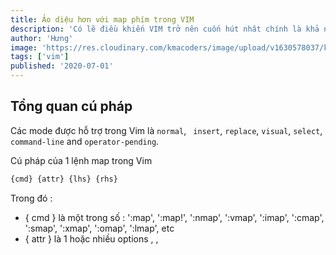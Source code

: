 ```yaml
---
title: Ảo diệu hơn với map phím trong VIM
description: 'Có lẽ điều khiến VIM trở nên cuốn hút nhât chính là khả năng lả lướt trên bàn phím của nó, khiến cho đôi tay của một developer không cần thiết phải rời ra khỏi keyboard. Từ đó luồng suy nghĩ cũng focus hơn bao giờ hết vì bây giờ bạn chỉ cần nghĩ, nghĩ và nghĩ mà thôi. Và tất nhiên để làm điều đó, chúng ta không thể bỏ qua Mapping trong VIM'
author: 'Hưng'
image: 'https://res.cloudinary.com/kmacoders/image/upload/v1630578037/kmacoders.github.io/static/images/blog/2021/07/01-vim_vk118v.webp'
tags: ['vim']
published: '2020-07-01'
---
```


## Tổng quan cú pháp
Các mode được hỗ trợ trong Vim là `normal`, ` insert`, `replace`, `visual`, `select`, `command-line` and `operator-pending`.

Cú pháp của 1 lệnh map trong Vim

```jsx
{cmd} {attr} {lhs} {rhs}
```

Trong đó : 

- { cmd } là một trong số : ':map', ':map!', ':nmap', ':vmap', ':imap',
       ':cmap', ':smap', ':xmap', ':omap', ':lmap', etc
- { attr } là 1 hoặc nhiều options <buffer>, <silent>, <expr> <script>, <unique> and <special>. Nhiều hơn một attribute có thể được chỉ định trong 1 câu lệnh mapping.
- { lhs } là phía bên trái, tức là 1 hoặc nhiều phím được bạn sử dụng cho phím gán mới của mình
- { rhs } là phía bên phải, tức là dãy phím tắt được thực thi khi nhấn phím được map

Ví dụ :

```js
map <F2> :echo 'Current time is ' . strftime('%c')<CR>
map! <F3> <C-R>=strftime('%c')<CR>
nnoremap <silent> <F2> :lchdir %:p:h<CR>:pwd<CR>
```

## 3 chế độ map

- n...map : map ở normal
- i...map: map ở insert
- v...map: map ở visual
- ...
- ...map: không phân biệt map ở mode nào

## Phím Leader và Silent map
```js
nnoremap <silent> <leader>b :FloatermToggle<CR>
```
`leader` là một phím đặc biệt trong VIM. Nó là phím đi kèm với rất rất nhiều các chức năng. Mặc định phím này chính là phím `/` trên bàn phím. Nhưng ta có thể gán lại cho nó nếu muốn. Như mình thì mình gán lại phím `leader` thành phím `space`
```js
let mapleader=" "
```
Còn `<silent>` tức là 'im lặng', thông thường khi ấn tổ hợp kia, 1 câu lệnh `:FloatermToggle` sẽ được in ở góc màn hình. Nếu ta không thích thì thêm `<silent>` vào, lúc này câu lệnh đó sẽ không được in nữa.
`<CR>` mình sẽ giải thích ở dưới.

## Map recusive ( ...map ) và no-recusive ( ...noremap )
- Map đệ quy ví dụ như 
```js
nmap f gg
nmap s f
```
`gg` là lệnh goto đến dòng đầu tiên của file. Khi map như kia tức là ở mode normal nếu ấn `f` thì sẽ nhảy đến dòng đầu tiên của file như gg. Bên dưới lại gán 1 lần nữa sang cho `f`. Tức là có đệ quy. Ấn `s` sẽ thành gọi đến `f`, `f` lại gọi đến `gg`. Hiểu như là bắc cầu vậy.

- Map không đệ quy 

```js
nmap f gg
nnoremap s f
```

Vậy thì khi dùng `nnoremap` thì sẽ không có đệ quy nữa, hiểu nôm na là không có bắc cầu nữa. Tức là lúc này ấn `s` thì sẽ gọi đến `f` như trên, nhưng mà `f` lúc này không có đệ quy, nên nó không gọi đến `gg` nữa.

## Các phím chức năng

Ví dụ 
```js
nnoremap <C-t> :NERDTreeToggle<CR>
```

Giải thích

- `C` là phím chức năng, đại diện cho phím Control. 
- Dấu `-` tức là đại diện cho tổ hợp phím. Tổ hợp phím là các phím được nhấn và giữ cùng lúc nhé ( nhắc lại là cùng lúc chứ không phải liên tiếp ). Ví dụ như kia thì sẽ là ấn `Control + t` để đóng mở NerdTree trong VIM.
- `<CR>` là viết tắt của Carriage Return, hiểu nôm na là ấn Enter sau khi ấn tổ hợp phím. Nó tương ứng với lệnh `<Return>` hoặc `<Enter>`. Vì sao lại thế, vì bạn thấy là tổ hợp kia được gán cho **lệnh** `:NERDTreeToggle`, mà đã là lệnh thì ấn xong ta cần VIM ấn hộ mình luôn nút Enter chứ. Một trường hợp quen thuộc khác như 
```js
nnoremap <C-s> :wq<CR>
```
Bình thường muốn save và quit file mình ấn vào mode lệnh rồi gõ :wq rồi ấn Enter đúng không ? Thì giờ gán nó thành `Control + s` thì nó mới chỉ hiểu là `:wq` thôi, cần phải ấn `Enter` nữa chứ. Đó là lý do vì sao có `<CR>` ở cuối. Còn nếu gán bình thường như `nmap f gg` thì không cần `Enter`.
Ngoài ra còn có 1 số phím chức năng khác :

- `M` là phím Alt
- `S` là phím Shift
